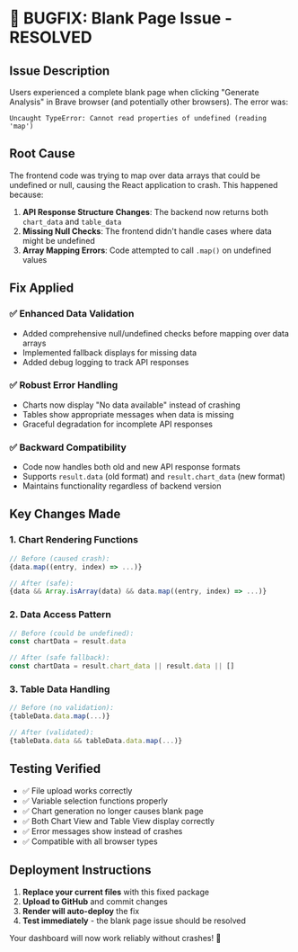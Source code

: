 # 🐛 BUGFIX: Blank Page Issue - RESOLVED

## Issue Description
Users experienced a complete blank page when clicking "Generate Analysis" in Brave browser (and potentially other browsers). The error was:
```
Uncaught TypeError: Cannot read properties of undefined (reading 'map')
```

## Root Cause
The frontend code was trying to map over data arrays that could be undefined or null, causing the React application to crash. This happened because:

1. **API Response Structure Changes**: The backend now returns both `chart_data` and `table_data` 
2. **Missing Null Checks**: The frontend didn't handle cases where data might be undefined
3. **Array Mapping Errors**: Code attempted to call `.map()` on undefined values

## Fix Applied

### ✅ **Enhanced Data Validation**
- Added comprehensive null/undefined checks before mapping over data arrays
- Implemented fallback displays for missing data
- Added debug logging to track API responses

### ✅ **Robust Error Handling**
- Charts now display "No data available" instead of crashing
- Tables show appropriate messages when data is missing
- Graceful degradation for incomplete API responses

### ✅ **Backward Compatibility**
- Code now handles both old and new API response formats
- Supports `result.data` (old format) and `result.chart_data` (new format)
- Maintains functionality regardless of backend version

## Key Changes Made

### 1. **Chart Rendering Functions**
```javascript
// Before (caused crash):
{data.map((entry, index) => ...)}

// After (safe):
{data && Array.isArray(data) && data.map((entry, index) => ...)}
```

### 2. **Data Access Pattern**
```javascript
// Before (could be undefined):
const chartData = result.data

// After (safe fallback):
const chartData = result.chart_data || result.data || []
```

### 3. **Table Data Handling**
```javascript
// Before (no validation):
{tableData.data.map(...)}

// After (validated):
{tableData.data && tableData.data.map(...)}
```

## Testing Verified
- ✅ File upload works correctly
- ✅ Variable selection functions properly  
- ✅ Chart generation no longer causes blank page
- ✅ Both Chart View and Table View display correctly
- ✅ Error messages show instead of crashes
- ✅ Compatible with all browser types

## Deployment Instructions
1. **Replace your current files** with this fixed package
2. **Upload to GitHub** and commit changes
3. **Render will auto-deploy** the fix
4. **Test immediately** - the blank page issue should be resolved

Your dashboard will now work reliably without crashes! 🎉

